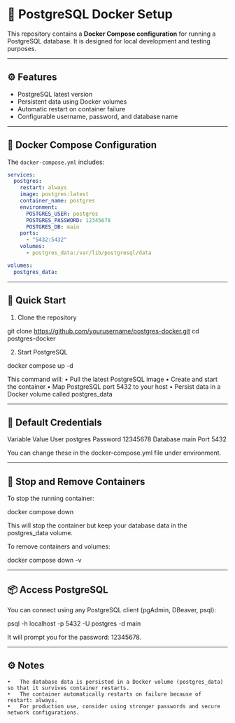 # 🐘 PostgreSQL Docker Setup

This repository contains a **Docker Compose configuration** for running a PostgreSQL database.
It is designed for local development and testing purposes.

---

## ⚙️ Features

- PostgreSQL latest version
- Persistent data using Docker volumes
- Automatic restart on container failure
- Configurable username, password, and database name

---

## 🐳 Docker Compose Configuration

The `docker-compose.yml` includes:

```yaml
services:
  postgres:
    restart: always
    image: postgres:latest
    container_name: postgres
    environment:
      POSTGRES_USER: postgres
      POSTGRES_PASSWORD: 12345678
      POSTGRES_DB: main
    ports:
      - "5432:5432"
    volumes:
      - postgres_data:/var/lib/postgresql/data

volumes:
  postgres_data:
```


---

## 🚀 Quick Start

1. Clone the repository

git clone https://github.com/yourusername/postgres-docker.git
cd postgres-docker

2. Start PostgreSQL

docker compose up -d

This command will:
	•	Pull the latest PostgreSQL image
	•	Create and start the container
	•	Map PostgreSQL port 5432 to your host
	•	Persist data in a Docker volume called postgres_data

---

## 🔑 Default Credentials

Variable	Value
User	postgres
Password	12345678
Database	main
Port	5432

You can change these in the docker-compose.yml file under environment.

---

## 🧹 Stop and Remove Containers

To stop the running container:

docker compose down

This will stop the container but keep your database data in the postgres_data volume.

To remove containers and volumes:

docker compose down -v


---

## 📦 Access PostgreSQL

You can connect using any PostgreSQL client (pgAdmin, DBeaver, psql):

psql -h localhost -p 5432 -U postgres -d main

It will prompt you for the password: 12345678.

---

## ⚙️ Notes
	•	The database data is persisted in a Docker volume (postgres_data) so that it survives container restarts.
	•	The container automatically restarts on failure because of restart: always.
	•	For production use, consider using stronger passwords and secure network configurations.
